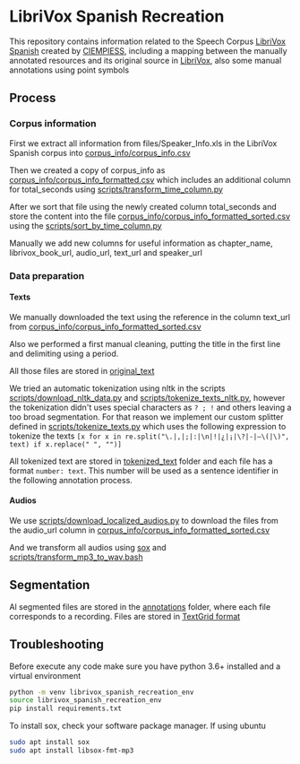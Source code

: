 # LibriVox Spanish Recreation

This repository contains information related to the Speech Corpus [LibriVox Spanish](https://catalog.ldc.upenn.edu/LDC2020S01) created by [CIEMPIESS](http://www.ciempiess.org/about), including a mapping between the manually annotated resources and its original source in [LibriVox](https://librivox.org/), also some manual annotations using point symbols

## Process

### Corpus information

First we extract all information from files/Speaker_Info.xls in the LibriVox Spanish corpus into 
[corpus_info/corpus_info.csv](corpus_info/corpus_info.csv)

Then we created a copy of corpus_info as [corpus_info/corpus_info_formatted.csv](corpus_info/corpus_info_formatted.csv) 
which includes an additional column for  total_seconds using [scripts/transform_time_column.py](scripts/transform_time_column.py) 

After we sort that file using the newly created column  total_seconds and store the content into the file 
[corpus_info/corpus_info_formatted_sorted.csv](corpus_info/corpus_info_formatted_sorted.csv) using the [scripts/sort_by_time_column.py](scripts/sort_by_time_column.py)

Manually we add new columns for useful information as chapter_name, librivox_book_url, audio_url, text_url and speaker_url

### Data preparation

#### Texts

We manually downloaded the text using the reference in the column text_url from [corpus_info/corpus_info_formatted_sorted.csv](corpus_info/corpus_info_formatted_sorted.csv)

Also we performed a first manual cleaning, putting the title in the first line and delimiting using a period.

All those files are stored in [original_text](original_text)

We tried an automatic tokenization using nltk in the scripts [scripts/download_nltk_data.py](scripts/download_nltk_data.py) 
and [scripts/tokenize_texts_nltk.py](scripts/tokenize_texts_nltk.py), however the tokenization didn't uses special characters 
as `? ; !` and others leaving a too broad segmentation. For that reason we implement our custom splitter defined in [scripts/tokenize_texts.py](scripts/tokenize_texts.py)
which uses the following expression to tokenize the texts `[x for x in re.split("\.|,|;|:|\n|!|¿|¡|\?|-|—\(|\)", text) if x.replace(" ", "")]`

All tokenized text are stored in [tokenized_text](tokenized_text) folder and each file has a format `number: text`. This
number will be used as a sentence identifier in the following annotation process.


#### Audios

We use [scripts/download_localized_audios.py](scripts/download_localized_audios.py) to download the files from the audio_url
column in [corpus_info/corpus_info_formatted_sorted.csv](corpus_info/corpus_info_formatted_sorted.csv)

And we transform all audios using [sox](http://sox.sourceforge.net/) and [scripts/transform_mp3_to_wav.bash](scripts/transform_mp3_to_wav.bash)

## Segmentation

Al segmented files are stored in the [annotations](annotations) folder, where each file corresponds to
a recording. Files are stored in [TextGrid format](https://www.fon.hum.uva.nl/praat/manual/TextGrid_file_formats.html)


## Troubleshooting

Before execute any code make sure you have python 3.6+ installed and a virtual environment

```bash
python -m venv librivox_spanish_recreation_env
source librivox_spanish_recreation_env
pip install requirements.txt
```

To install sox, check your software package manager. If using ubuntu

```bash
sudo apt install sox
sudo apt install libsox-fmt-mp3
```

